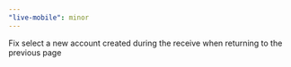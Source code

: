 ```yaml
---
"live-mobile": minor
---
```


Fix select a new account created during the receive when returning to the previous page
